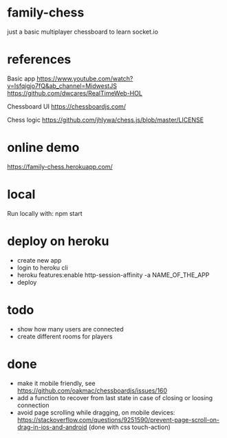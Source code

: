 # family-chess
just a basic multiplayer chessboard to learn socket.io

# references
Basic app
https://www.youtube.com/watch?v=Isfqigjo7fQ&ab_channel=MidwestJS
https://github.com/dwcares/RealTimeWeb-HOL

Chessboard UI
https://chessboardjs.com/

Chess logic
https://github.com/jhlywa/chess.js/blob/master/LICENSE

# online demo
https://family-chess.herokuapp.com/

# local
Run locally with:
npm start

# deploy on heroku
- create new app
- login to heroku cli
- heroku features:enable http-session-affinity -a NAME_OF_THE_APP
- deploy

# todo
- show how many users are connected
- create different rooms for players


# done
- make it mobile friendly, see https://github.com/oakmac/chessboardjs/issues/160
- add a function to recover from last state in case of closing or loosing connection 
- avoid page scrolling while dragging, on mobile devices: https://stackoverflow.com/questions/9251590/prevent-page-scroll-on-drag-in-ios-and-android (done with css touch-action)

